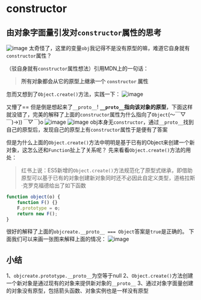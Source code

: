# constructor

## 由对象字面量引发对`constructor`属性的思考
![image](https://github.com/Yajing99/blog/blob/master/images/constructor/1问题思考.gif)
太奇怪了，这里的变量`obj`我记得不是没有原型的嘛，难道它自身就有`constructor`属性？

（驳自身就有`constructor`属性想法）引用MDN上的一句话：
>**所有对象都会从它的原型上继承一个 `constructor` 属性**

忽而又想到了`Object.create()`方法，实践一下：
![image](https://github.com/Yajing99/blog/blob/master/images/constructor/2引发对Object.create的思考.gif)

又懵了== 但是倒是想起来了`__proto__`!
**`__proto__`指向该对象的原型**，下面这样就没错了，完美的解释了上面的`constructor`属性为什么指向了`Object`(～￣▽￣)→))*￣▽￣*)o
![image](https://github.com/Yajing99/blog/blob/master/images/constructor/3对问题1理解.gif)
![image](https://github.com/Yajing99/blog/blob/master/images/constructor/对象字面量constructor指向解释.gif)
obj本身无`constructor`，通过`__proto__`找到自己的原型后，发现自己的原型上有`constructor`属性于是便有了答案
 
但是为什么上面的`Object.create()`方法中明明是基于已有的Object来创建一个新对象，这怎么还和`Function`扯上了关系呢？
先来看看`Object.create()`方法的用处：
>红书上说：ES5新增的`Object.create()`方法规范化了原型式继承，即借助原型可以基于已有的对象创建新对象同时还不必因此自定义类型，道格拉斯·克罗克福德给出了如下函数
```javascript 
function object(o) {
	function F() {}
	F.prototype = o;
	return new F();
}
```
很好的解释了上面的`objcreate.__proto__ === Object`答案是`true`是正确的。
下面我们可以来画一张图来解释上面的情况：
![image](https://github.com/Yajing99/blog/blob/master/images/constructor/对object.create解释.gif)

## 小结
1、`objcreate.prototype.__proto__`为空等于null
2、`Object.create()`方法创建一个新对象是通过现有的对象来提供新对象的`__proto__` 
3、通过对象字面量创建的对象没有原型，包括箭头函数、对象实例也是一样没有原型